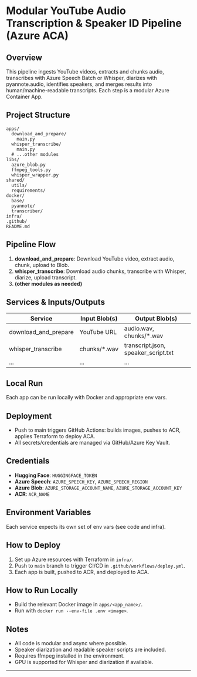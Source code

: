 # Modular YouTube Audio Transcription & Speaker ID Pipeline (Azure ACA)

## Overview

This pipeline ingests YouTube videos, extracts and chunks audio, transcribes with Azure Speech Batch or Whisper, diarizes with pyannote.audio, identifies speakers, and merges results into human/machine-readable transcripts. Each step is a modular Azure Container App.

## Project Structure

```
apps/
  download_and_prepare/
    main.py
  whisper_transcribe/
    main.py
  # ...other modules
libs/
  azure_blob.py
  ffmpeg_tools.py
  whisper_wrapper.py
shared/
  utils/
  requirements/
docker/
  base/
  pyannote/
  transcriber/
infra/
.github/
README.md
```

## Pipeline Flow

1. **download_and_prepare**: Download YouTube video, extract audio, chunk, upload to Blob.
2. **whisper_transcribe**: Download audio chunks, transcribe with Whisper, diarize, upload transcript.
3. **(other modules as needed)**

## Services & Inputs/Outputs

| Service                        | Input Blob(s)         | Output Blob(s)         |
|--------------------------------|-----------------------|------------------------|
| download_and_prepare           | YouTube URL           | audio.wav, chunks/*.wav|
| whisper_transcribe             | chunks/*.wav          | transcript.json, speaker_script.txt |
| ...                            | ...                   | ...                    |

## Local Run

Each app can be run locally with Docker and appropriate env vars.

## Deployment

- Push to main triggers GitHub Actions: builds images, pushes to ACR, applies Terraform to deploy ACA.
- All secrets/credentials are managed via GitHub/Azure Key Vault.

## Credentials

- **Hugging Face**: `HUGGINGFACE_TOKEN`
- **Azure Speech**: `AZURE_SPEECH_KEY`, `AZURE_SPEECH_REGION`
- **Azure Blob**: `AZURE_STORAGE_ACCOUNT_NAME`, `AZURE_STORAGE_ACCOUNT_KEY`
- **ACR**: `ACR_NAME`

## Environment Variables

Each service expects its own set of env vars (see code and infra).

## How to Deploy

1. Set up Azure resources with Terraform in `infra/`.
2. Push to `main` branch to trigger CI/CD in `.github/workflows/deploy.yml`.
3. Each app is built, pushed to ACR, and deployed to ACA.

## How to Run Locally

- Build the relevant Docker image in `apps/<app_name>/`.
- Run with `docker run --env-file .env <image>`.

## Notes

- All code is modular and async where possible.
- Speaker diarization and readable speaker scripts are included.
- Requires ffmpeg installed in the environment.
- GPU is supported for Whisper and diarization if available.

---
